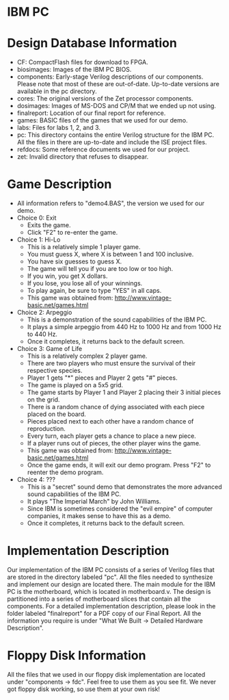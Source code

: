 IBM PC
======

Design Database Information
======
* CF: CompactFlash files for download to FPGA.
* biosimages: Images of the IBM PC BIOS.
* components: Early-stage Verilog descriptions of our components. Please note that most of these are out-of-date. Up-to-date versions are available in the pc directory.
* cores: The original versions of the Zet processor components.
* dosimages: Images of MS-DOS and CP/M that we ended up not using.
* finalreport: Location of our final report for reference.
* games: BASIC files of the games that we used for our demo.
* labs: Files for labs 1, 2, and 3.
* pc: This directory contains the entire Verilog structure for the IBM PC. All the files in there are up-to-date and include the ISE project files.
* refdocs: Some reference documents we used for our project.
* zet: Invalid directory that refuses to disappear.

Game Description
======
* All information refers to "demo4.BAS", the version we used for our demo.
* Choice 0: Exit
  * Exits the game.
  * Click "F2" to re-enter the game.
* Choice 1: Hi-Lo
  * This is a relatively simple 1 player game.
  * You must guess X, where X is between 1 and 100 inclusive.
  * You have six guesses to guess X.
  * The game will tell you if you are too low or too high.
  * If you win, you get X dollars.
  * If you lose, you lose all of your winnings.
  * To play again, be sure to type "YES" in all caps.
  * This game was obtained from: http://www.vintage-basic.net/games.html
* Choice 2: Arpeggio
  * This is a demonstration of the sound capabilities of the IBM PC.
  * It plays a simple arpeggio from 440 Hz to 1000 Hz and from 1000 Hz to 440 Hz.
  * Once it completes, it returns back to the default screen.
* Choice 3: Game of Life
  * This is a relatively complex 2 player game.
  * There are two players who must ensure the survival of their respective species.
  * Player 1 gets "*" pieces and Player 2 gets "#" pieces.
  * The game is played on a 5x5 grid.
  * The game starts by Player 1 and Player 2 placing their 3 initial pieces on the grid.
  * There is a random chance of dying associated with each piece placed on the board.
  * Pieces placed next to each other have a random chance of reproduction.
  * Every turn, each player gets a chance to place a new piece.
  * If a player runs out of pieces, the other player wins the game.
  * This game was obtained from: http://www.vintage-basic.net/games.html
  * Once the game ends, it will exit our demo program. Press "F2" to reenter the demo program.
* Choice 4: ???
  * This is a "secret" sound demo that demonstrates the more advanced sound capabilities of the IBM PC.
  * It plays "The Imperial March" by John Williams.
  * Since IBM is sometimes considered the "evil empire" of computer companies, it makes sense to have this as a demo.
  * Once it completes, it returns back to the default screen.

Implementation Description
======

Our implementation of the IBM PC consists of a series of Verilog files that are stored in the directory labeled "pc". All the files needed to synthesize and implement our design are located there. The main module for the IBM PC is the motherboard, which is located in motherboard.v. The design is partitioned into a series of motherboard slices that contain all the components. For a detailed implementation description, please look in the folder labeled "finalreport" for a PDF copy of our Final Report. All the information you require is under "What We Built -> Detailed Hardware Description".

Floppy Disk Information
======

All the files that we used in our floppy disk implementation are located under "components -> fdc". Feel free to use them as you see fit. We never got floppy disk working, so use them at your own risk!
